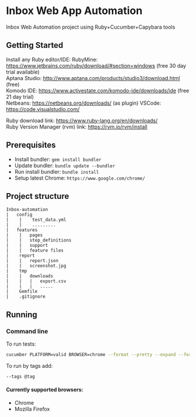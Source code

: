 # Inbox Web App Automation
Inbox Web Automation project using Ruby+Cucumber+Capybara tools
## Getting Started
Install any Ruby editor/IDE:
RubyMine: https://www.jetbrains.com/ruby/download/#section=windows (free 30 day trial available)  
Aptana Studio: http://www.aptana.com/products/studio3/download.html (free)  
Komodo IDE: https://www.activestate.com/komodo-ide/downloads/ide (free 21 day trial)  
Netbeans: https://netbeans.org/downloads/ (as plugin)
VSCode: https://code.visualstudio.com/

Ruby download link: https://www.ruby-lang.org/en/downloads/  
Ruby Version Manager (rvm) link: https://rvm.io/rvm/install

## Prerequisites
* Install bundler: `gem install bundler`
* Update bundler: `bundle update --bundler`
* Run install bundler: `bundle install`
* Setup latest Chrome: `https://www.google.com/chrome/`

## Project structure
```
Inbox-automation
|   config
|    |    test_data.yml
|    |    .........  
|   features
|    |   pages
|    |   step_definitions
|    |   support
|    |   feature files
|    report
|    |   report.json
|    |   screenshot.jpg
|    tmp
|    |   downloads
|    |   |   export.csv
|    |   |   .....
|    Gemfile
|    .gitignore
```

## Running
### Command line

To run tests:
```bash
cucumber PLATFORM=valid BROWSER=chrome --format --pretty --expand --format json -o report.json
```
To run by tags add:
```bash
--tags @tag
```
#### Currently supported browsers:
* Chrome
* Mozilla Firefox
